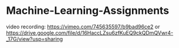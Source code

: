 # Machine-Learning-Assignments

video recording: https://vimeo.com/745635597/b9bad96ce2
                            or
https://drive.google.com/file/d/16HaccLZsu6zfKuEQ9ckQDmQVwr4-_17G/view?usp=sharing
